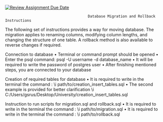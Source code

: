 [![Review Assignment Due Date](https://classroom.github.com/assets/deadline-readme-button-24ddc0f5d75046c5622901739e7c5dd533143b0c8e959d652212380cedb1ea36.svg)](https://classroom.github.com/a/JwSLLxUh)

                                          Database Migration and Rollback Instructions

The following set of instructions provides a way for moving database. The migration applies to renaming columns, modifying column lengths, and changing the structure of one table. A rollback method is also available to reverse changes if required.

Connection to database
•	Terminal or command prompt should be opened
•	Enter the psql command: psql -U username -d database_name
•	It will be required to write the password of postgres user
•	After finishing mentioned steps,  you are connected to your database


Creation of required tables for database
•	It is required to write in the terminal the command :  \i  path/to/creation_insert_tables.sql
•	The second example is provided for better clarification
\i  C:/Users/gsrus/Desktop/University/creation_insert_tables.sql

Instruction to run scripts for migration.sql and rollback.sql
•	It is required to write in the terminal the command :  \i  path/to/migration.sql
•	It is required to write in the terminal the command :  \i  path/to/rollback.sql
